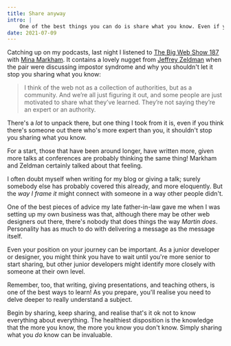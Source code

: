 ```yaml
---
title: Share anyway
intro: |
    One of the best things you can do is share what you know. Even if you think it has been done before or someone else is more expert, share anyway!
date: 2021-07-09
---
```


Catching up on my podcasts, last night I listened to [The Big Web Show 187](https://5by5.tv/bigwebshow/187) with [Mina Markham](https://twitter.com/minamarkham). It contains a lovely nugget from [Jeffrey Zeldman](https://twitter.com/zeldman) when the pair were discussing impostor syndrome and why you shouldn't let it stop you sharing what you know:

> I think of the web not as a collection of authorities, but as a community. And we’re all just figuring it out, and some people are just motivated to share what they’ve learned. They’re not saying they’re an expert or an authority.

There's a *lot* to unpack there, but one thing I took from it is, even if you think there's someone out there who's more expert than you, it shouldn't stop you sharing what you know.

For a start, those that have been around longer, have written more, given more talks at conferences are probably thinking the same thing! Markham and Zeldman certainly talked about that feeling.

I often doubt myself when writing for my blog or giving a talk; surely somebody else has probably covered this already, and more eloquently. But the *way I frame it* might connect with someone in a way other people didn't.

One of the best pieces of advice my late father-in-law gave me when I was setting up my own business was that, although there may be other web designers out there, there's nobody that does things the way *Martin does*. Personality has as much to do with delivering a message as the message itself.

Even your position on your journey can be important. As a junior developer or designer, you might think you have to wait until you're more senior to start sharing, but other junior developers might identify more closely with someone at their own level.

Remember, too, that writing, giving presentations, and teaching others, is one of the best ways to learn! As you prepare, you'll realise you need to delve deeper to really understand a subject.

Begin by sharing, keep sharing, and realise that's it ok not to know everything about everything. The healthiest disposition is the knowledge that the more you know, the more you know you don't know. Simply sharing what you *do* know can be invaluable.
